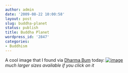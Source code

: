 ```yaml
---
author: admin
date: '2009-08-22 10:00:58'
layout: post
slug: buddha-planet
status: publish
title: Buddha Planet
wordpress_id: '2847'
categories:
- Buddhism
---
```


A cool image that I found via [Dharma
Bum](http://dharmabum.typepad.com/dharma_bum/) today:
[![image](http://farm3.static.flickr.com/2094/2209455504_04660e4e14.jpg)](http://www.flickr.com/photos/heiwa4126/2209455504/)\
*much larger sizes available if you click on it*
